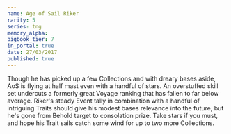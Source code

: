 ```yaml
---
name: Age of Sail Riker
rarity: 5
series: tng
memory_alpha:
bigbook_tier: 7
in_portal: true
date: 27/03/2017
published: true
---
```


Though he has picked up a few Collections and with dreary bases aside, AoS is flying at half mast even with a handful of stars. An overstuffed skill set undercuts a formerly great Voyage ranking that has fallen to far below average. Riker's steady Event tally in combination with a handful of intriguing Traits should give his modest bases relevance into the future, but he's gone from Behold target to consolation prize. Take stars if you must, and hope his Trait sails catch some wind for up to two more Collections.
